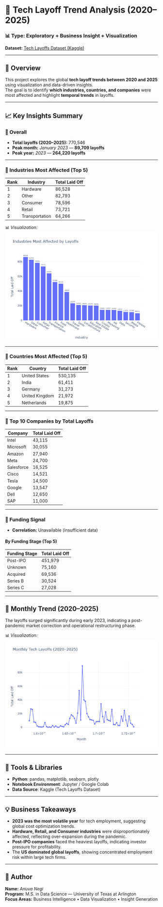# 💼 Tech Layoff Trend Analysis (2020–2025)

### 📊 Type: Exploratory + Business Insight + Visualization  
**Dataset:** [Tech Layoffs Dataset (Kaggle)](https://www.kaggle.com)  

---

## 🧠 Overview
This project explores the global **tech layoff trends between 2020 and 2025** using visualization and data-driven insights.  
The goal is to identify **which industries, countries, and companies** were most affected and highlight **temporal trends** in layoffs.

---

## 📈 Key Insights Summary

### 🔹 Overall
- **Total layoffs (2020–2025):** 770,546  
- **Peak month:** *January 2023* — **89,709 layoffs**  
- **Peak year:** *2023* — **264,220 layoffs**

---

### 🔹 Industries Most Affected (Top 5)
| Rank | Industry | Total Laid Off |
|------|-----------|----------------|
| 1 | Hardware | 86,528 |
| 2 | Other | 82,793 |
| 3 | Consumer | 78,596 |
| 4 | Retail | 73,721 |
| 5 | Transportation | 64,266 |

📊 *Visualization:*  
![Industries Most Affected by Layoffs](https://github.com/silverfrost702/Projects/raw/main/tech_layoff_trends/tech_layoff_trends/plots/industry_impact.png)


---

### 🔹 Countries Most Affected (Top 5)
| Rank | Country | Total Laid Off |
|------|----------|----------------|
| 1 | United States | 530,135 |
| 2 | India | 61,411 |
| 3 | Germany | 31,273 |
| 4 | United Kingdom | 21,972 |
| 5 | Netherlands | 19,875 |

---

### 🔹 Top 10 Companies by Total Layoffs
| Company | Total Laid Off |
|----------|----------------|
| Intel | 43,115 |
| Microsoft | 30,055 |
| Amazon | 27,940 |
| Meta | 24,700 |
| Salesforce | 16,525 |
| Cisco | 14,521 |
| Tesla | 14,500 |
| Google | 13,547 |
| Dell | 12,650 |
| SAP | 11,000 |

---

### 🔹 Funding Signal
- **Correlation:** Unavailable (insufficient data)

#### By Funding Stage (Top 5)
| Funding Stage | Total Laid Off |
|----------------|----------------|
| Post-IPO | 451,979 |
| Unknown | 75,160 |
| Acquired | 69,536 |
| Series B | 30,524 |
| Series C | 27,028 |

---

## 📅 Monthly Trend (2020–2025)
The layoffs surged significantly during early 2023, indicating a post-pandemic market correction and operational restructuring phase.

📊 *Visualization:*  
![Monthly Tech Layoffs (2020–2025)](https://github.com/silverfrost702/Projects/raw/main/tech_layoff_trends/tech_layoff_trends/plots/timeline.png)

---

## 🧩 Tools & Libraries
- **Python**: pandas, matplotlib, seaborn, plotly  
- **Notebook Environment**: Jupyter / Google Colab  
- **Data Source**: Kaggle (Tech Layoffs Dataset)

---

## 💡 Business Takeaways
- **2023 was the most volatile year** for tech employment, suggesting global cost optimization trends.  
- **Hardware, Retail, and Consumer industries** were disproportionately affected, reflecting over-expansion during the pandemic.  
- **Post-IPO companies** faced the heaviest layoffs, indicating investor pressure for profitability.  
- The **US dominated global layoffs**, showing concentrated employment risk within large tech firms.

---

## 📘 Author
**Name:** *Anuva Negi*  
**Program:** M.S. in Data Science — University of Texas at Arlington  
**Focus Areas:** Business Intelligence • Data Visualization • Insight Generation  
